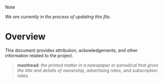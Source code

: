 > [!NOTE]  
> _We are currently in the process of updating this file._

# Overview
This document provides attribution, ackowledgements, and other information related to the project.

> **masthead**: _the printed matter in a newspaper or periodical that gives the title and details of ownership, advertising rates, and subscription rates._
